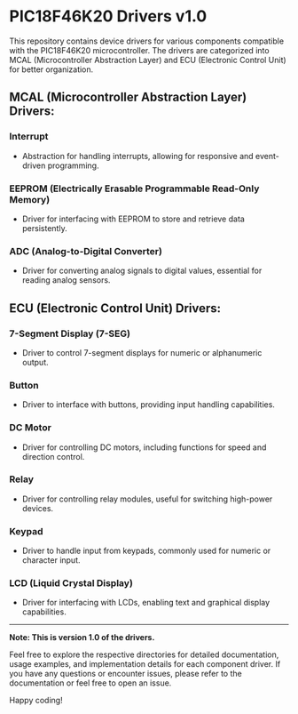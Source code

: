 # PIC18F46K20 Drivers v1.0

This repository contains device drivers for various components compatible with the PIC18F46K20 microcontroller. The drivers are categorized into MCAL (Microcontroller Abstraction Layer) and ECU (Electronic Control Unit) for better organization.

## MCAL (Microcontroller Abstraction Layer) Drivers:

### Interrupt
- Abstraction for handling interrupts, allowing for responsive and event-driven programming.

### EEPROM (Electrically Erasable Programmable Read-Only Memory)
- Driver for interfacing with EEPROM to store and retrieve data persistently.

### ADC (Analog-to-Digital Converter)
- Driver for converting analog signals to digital values, essential for reading analog sensors.

## ECU (Electronic Control Unit) Drivers:

### 7-Segment Display (7-SEG)
- Driver to control 7-segment displays for numeric or alphanumeric output.

### Button
- Driver to interface with buttons, providing input handling capabilities.

### DC Motor
- Driver for controlling DC motors, including functions for speed and direction control.

### Relay
- Driver for controlling relay modules, useful for switching high-power devices.

### Keypad
- Driver to handle input from keypads, commonly used for numeric or character input.

### LCD (Liquid Crystal Display)
- Driver for interfacing with LCDs, enabling text and graphical display capabilities.

---

**Note: This is version 1.0 of the drivers.**

Feel free to explore the respective directories for detailed documentation, usage examples, and implementation details for each component driver. If you have any questions or encounter issues, please refer to the documentation or feel free to open an issue.

Happy coding!
